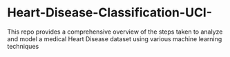 # Heart-Disease-Classification-UCI-
This repo provides a comprehensive overview of the steps taken to analyze and model a medical Heart Disease dataset using various machine learning techniques
